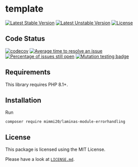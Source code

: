 # template

[![Latest Stable Version](https://poser.pugx.org/mimmi20/laminas-module-errorhandling/v/stable?format=flat-square)](https://packagist.org/packages/mimmi20/laminas-module-errorhandling)
[![Latest Unstable Version](https://poser.pugx.org/mimmi20/laminas-module-errorhandling/v/unstable?format=flat-square)](https://packagist.org/packages/mimmi20/laminas-module-errorhandling)
[![License](https://poser.pugx.org/mimmi20/laminas-module-errorhandling/license?format=flat-square)](https://packagist.org/packages/mimmi20/laminas-module-errorhandling)

## Code Status

[![codecov](https://codecov.io/gh/mimmi20/laminas-module-errorhandling/branch/master/graph/badge.svg)](https://codecov.io/gh/mimmi20/laminas-module-errorhandling)
[![Average time to resolve an issue](http://isitmaintained.com/badge/resolution/mimmi20/laminas-module-errorhandling.svg)](http://isitmaintained.com/project/mimmi20/laminas-module-errorhandling "Average time to resolve an issue")
[![Percentage of issues still open](http://isitmaintained.com/badge/open/mimmi20/laminas-module-errorhandling.svg)](http://isitmaintained.com/project/mimmi20/laminas-module-errorhandling "Percentage of issues still open")
[![Mutation testing badge](https://img.shields.io/endpoint?style=flat&url=https%3A%2F%2Fbadge-api.stryker-mutator.io%2Fgithub.com%2Fmimmi20%2Flaminas-module-errorhandling%2Fmaster)](https://dashboard.stryker-mutator.io/reports/github.com/mimmi20/laminas-module-errorhandling/master)

## Requirements

This library requires PHP 8.1+.

## Installation

Run

```shell
composer require mimmi20/laminas-module-errorhandling
```

## License

This package is licensed using the MIT License.

Please have a look at [`LICENSE.md`](LICENSE.md).

